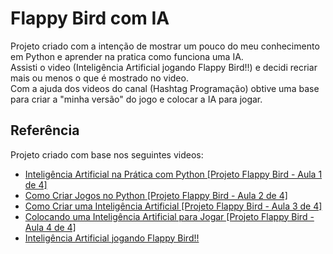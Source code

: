 # Flappy Bird com IA

Projeto criado com a intenção de mostrar um pouco do meu conhecimento em Python e aprender na pratica como funciona uma IA. \
Assisti o video (Inteligência Artificial jogando Flappy Bird!!) e decidi recriar mais ou menos o que é mostrado no video. \
Com a ajuda dos videos do canal (Hashtag Programação) obtive uma base para criar a "minha versão" do jogo e colocar a IA para jogar.

## Referência

Projeto criado com base nos seguintes videos:

- [Inteligência Artificial na Prática com Python [Projeto Flappy Bird - Aula 1 de 4]](https://www.youtube.com/watch?v=GMDb2jtzKZQ)
- [Como Criar Jogos no Python [Projeto Flappy Bird - Aula 2 de 4]](https://www.youtube.com/watch?v=WSPstecsF90)
- [Como Criar uma Inteligência Artificial [Projeto Flappy Bird - Aula 3 de 4]](https://www.youtube.com/watch?v=fR7835SFx-o)
- [Colocando uma Inteligência Artificial para Jogar [Projeto Flappy Bird - Aula 4 de 4]](https://www.youtube.com/watch?v=lXBQaix2iqg)
- [Inteligência Artificial jogando Flappy Bird!!](https://www.youtube.com/watch?v=vavXvu_SMeM)
